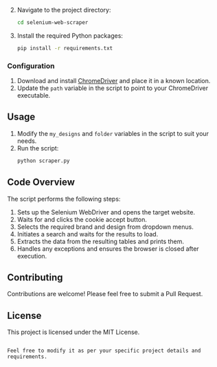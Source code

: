 
2. Navigate to the project directory:
   ```sh
   cd selenium-web-scraper
   ```
3. Install the required Python packages:
   ```sh
   pip install -r requirements.txt
   ```

### Configuration

1. Download and install [ChromeDriver](https://sites.google.com/a/chromium.org/chromedriver/downloads) and place it in a known location.
2. Update the `path` variable in the script to point to your ChromeDriver executable.

## Usage

1. Modify the `my_designs` and `folder` variables in the script to suit your needs.
2. Run the script:
   ```sh
   python scraper.py
   ```

## Code Overview

The script performs the following steps:

1. Sets up the Selenium WebDriver and opens the target website.
2. Waits for and clicks the cookie accept button.
3. Selects the required brand and design from dropdown menus.
4. Initiates a search and waits for the results to load.
5. Extracts the data from the resulting tables and prints them.
6. Handles any exceptions and ensures the browser is closed after execution.

## Contributing

Contributions are welcome! Please feel free to submit a Pull Request.

## License

This project is licensed under the MIT License.
```

Feel free to modify it as per your specific project details and requirements.
